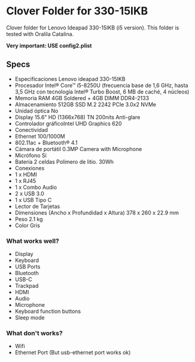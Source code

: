 # Clover Folder for 330-15IKB
Clover folder for Lenovo Ideapad 330-15IKB (i5 version). This folder is tested with Oralila Catalina.

**Very important: USE config2.plist**

## Specs
- Especificaciones Lenovo ideapad 330-15IKB
- Procesador Intel® Core™ i5-8250U (frecuencia base de 1,6 GHz, hasta 3,5 GHz con tecnología Intel® Turbo Boost, 6 MB de caché, 4 núcleos)
- Memoria RAM 4GB Soldered + 4GB DIMM DDR4-2133
- Almacenamiento 512GB SSD M.2 2242 PCIe 3.0x2 NVMe
- Unidad óptica No
- Display 15.6" HD (1366x768) TN 200nits Anti-glare
- Controlador gráficoIntel UHD Graphics 620
- Conectividad
- Ethernet 100/1000M
- 802.11ac + Bluetooth® 4.1
- Cámara de portátil 0.3MP Camera with Microphone
- Micrófono Sí
- Batería 2 celdas Polímero de litio. 30Wh
- Conexiones
- 1 x HDMI
- 1 x RJ45
- 1 x Combo Audio
- 2 x USB 3.0
- 1 x USB Tipo C
- Lector de Tarjetas
- Dimensiones (Ancho x Profundidad x Altura)  378 x 260 x 22.9 mm
- Peso  2.1 kg 
- Color Gris

### What works well?
- Display
- Keyboard
- USB Ports
- Bluetooth
- USB-C
- Trackpad
- HDMI
- Audio
- Microphone
- Keyboard function buttons
- Sleep mode

### What don't works?
- Wifi
- Ethernet Port (But usb-ethernet port works ok)
